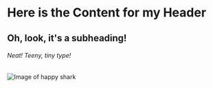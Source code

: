 # Here is the Content for my Header
## Oh, look, it's a subheading!
###### Neat! Teeny, tiny type!
![Image of happy shark](https://img.freepik.com/free-vector/cartoon-style-baby-shark_23-2148494178.jpg?t=st=1735712259~exp=1735715859~hmac=a36d85a9c47a97bee27cda8012e2cfb8b38acee0768d49aeb58694cf851633d2&w=826)
